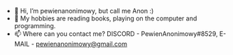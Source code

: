 - 👋 Hi, I’m pewienanonimowy, but call me Anon :)
- 👀 My hobbies are reading books, playing on the computer and programming.
- 📫 Where can you contact me?
  DISCORD - PewienAnonimowy#8529,
  E-MAIL - pewienanonimowy@gmail.com

